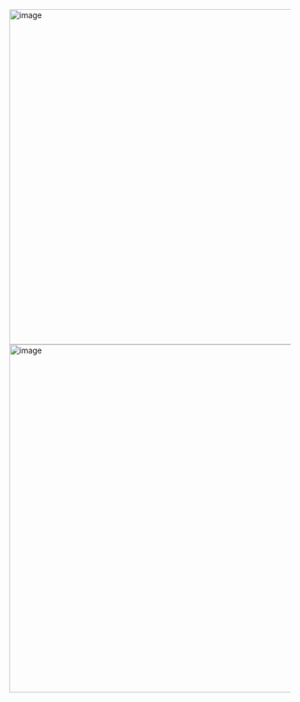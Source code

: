 <img width="851" height="599" alt="image" src="https://github.com/user-attachments/assets/ed7faa92-21ba-49a5-a695-8da497820704" />
<img width="729" height="622" alt="image" src="https://github.com/user-attachments/assets/70f3256f-1faf-4d70-be66-cf7daa988669" />
